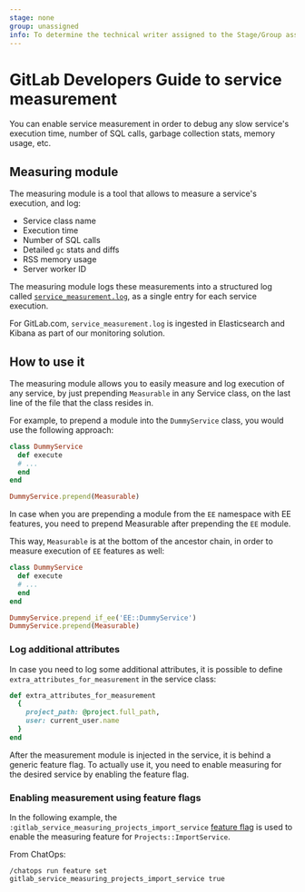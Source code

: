 ```yaml
---
stage: none
group: unassigned
info: To determine the technical writer assigned to the Stage/Group associated with this page, see https://about.gitlab.com/handbook/engineering/ux/technical-writing/#assignments
---
```


# GitLab Developers Guide to service measurement

You can enable service measurement in order to debug any slow service's execution time, number of SQL calls, garbage collection stats, memory usage, etc.

## Measuring module

The measuring module is a tool that allows to measure a service's execution, and log:

- Service class name
- Execution time
- Number of SQL calls
- Detailed `gc` stats and diffs
- RSS memory usage
- Server worker ID

The measuring module logs these measurements into a structured log called [`service_measurement.log`](../administration/logs.md#service_measurementlog),
as a single entry for each service execution.

For GitLab.com, `service_measurement.log` is ingested in Elasticsearch and Kibana as part of our monitoring solution.

## How to use it

The measuring module allows you to easily measure and log execution of any service,
by just prepending `Measurable` in any Service class, on the last line of the file that the class resides in.

For example, to prepend a module into the `DummyService` class, you would use the following approach:

```ruby
class DummyService
  def execute
  # ...
  end
end

DummyService.prepend(Measurable)
```

In case when you are prepending a module from the `EE` namespace with EE features, you need to prepend Measurable after prepending the `EE` module.

This way, `Measurable` is at the bottom of the ancestor chain, in order to measure execution of `EE` features as well:

```ruby
class DummyService
  def execute
  # ...
  end
end

DummyService.prepend_if_ee('EE::DummyService')
DummyService.prepend(Measurable)
```

### Log additional attributes

In case you need to log some additional attributes, it is possible to define `extra_attributes_for_measurement` in the service class:

```ruby
def extra_attributes_for_measurement
  {
    project_path: @project.full_path,
    user: current_user.name
  }
end
```

After the measurement module is injected in the service, it is behind a generic feature flag.
To actually use it, you need to enable measuring for the desired service by enabling the feature flag.

### Enabling measurement using feature flags

In the following example, the `:gitlab_service_measuring_projects_import_service`
[feature flag](feature_flags/index.md#enabling-a-feature-flag-locally-in-development) is used to enable the measuring feature
for `Projects::ImportService`.

From ChatOps:

```shell
/chatops run feature set gitlab_service_measuring_projects_import_service true
```
